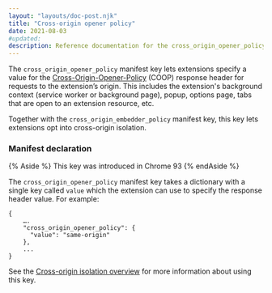 ```yaml
---
layout: "layouts/doc-post.njk"
title: "Cross-origin opener policy"
date: 2021-08-03
#updated: 
description: Reference documentation for the cross_origin_opener_policy property of manifest.json.
---
```


The `cross_origin_opener_policy` manifest key lets extensions specify a value for the
[Cross-Origin-Opener-Policy](https://developer.mozilla.org/en-US/docs/Web/HTTP/Headers/Cross-Origin-Opener-Policy)
(COOP) response header for requests to the extension’s origin.  This includes the extension's
background context (service worker or background page), popup, options page, tabs that are open to
an extension resource, etc. 

Together with the `cross_origin_embedder_policy` manifest key, this key lets extensions opt into
cross-origin isolation.


### Manifest declaration 

{% Aside %}
This key was introduced in Chrome 93
{% endAside %}

The `cross_origin_opener_policy` manifest key takes a dictionary with a single key called `value`
which the extension can use to specify the response header value. For example:


```
{
    ….
    "cross_origin_opener_policy": {
      "value": "same-origin"
    },
    ...
}
```

See the [Cross-origin isolation overview](/docs/extensions/mv3/cross-origin-isolation) for more
information about using this key.
